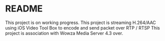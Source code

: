 # README #

This project is on working progress.
This project is streaming H.264/AAC using iOS Video Tool Box to encode and send packet over RTP / RTSP
This project is association with Wowza Media Server 4.3 over.